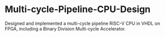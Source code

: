 # Multi-cycle-Pipeline-CPU-Design
Designed and implemented a multi-cycle pipeline RISC-V CPU in VHDL on FPGA, including a Binary Division Multi-cycle Accelerator.
